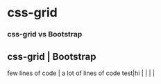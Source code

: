 # css-grid

### css-grid vs Bootstrap
css-grid | Bootstrap
--------------------
few lines of code | a lot of lines of code
test|hi
|
|
|
|
